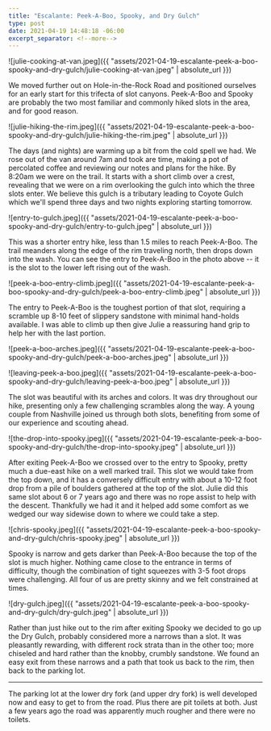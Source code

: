 ```yaml
--- 
title: "Escalante: Peek-A-Boo, Spooky, and Dry Gulch"
type: post
date: 2021-04-19 14:48:18 -06:00
excerpt_separator: <!--more-->
---
```


![julie-cooking-at-van.jpeg]({{ "assets/2021-04-19-escalante-peek-a-boo-spooky-and-dry-gulch/julie-cooking-at-van.jpeg" | absolute_url }})


We moved further out on Hole-in-the-Rock Road and positioned ourselves for an early start for this trifecta of slot canyons. Peek-A-Boo and Spooky are probably the two most familiar and commonly hiked slots in the area, and for good reason.

<!--more-->


![julie-hiking-the-rim.jpeg]({{ "assets/2021-04-19-escalante-peek-a-boo-spooky-and-dry-gulch/julie-hiking-the-rim.jpeg" | absolute_url }})


The days (and nights) are warming up a bit from the cold spell we had. We rose out of the van around 7am and took are time, making a pot of percolated coffee and reviewing our notes and plans for the hike. By 8:20am we were on the trail. It starts with a short climb over a crest, revealing that we were on a rim overlooking the gulch into which the three slots enter. We believe this gulch is a tributary leading to Coyote Gulch which we'll spend three days and two nights exploring starting tomorrow.


![entry-to-gulch.jpeg]({{ "assets/2021-04-19-escalante-peek-a-boo-spooky-and-dry-gulch/entry-to-gulch.jpeg" | absolute_url }})


This was a shorter entry hike, less than 1.5 miles to reach Peek-A-Boo. The trail meanders along the edge of the rim traveling north, then drops down into the wash. You can see the entry to Peek-A-Boo in the photo above -- it is the slot to the lower left rising out of the wash.


![peek-a-boo-entry-climb.jpeg]({{ "assets/2021-04-19-escalante-peek-a-boo-spooky-and-dry-gulch/peek-a-boo-entry-climb.jpeg" | absolute_url }})


The entry to Peek-A-Boo is the toughest portion of that slot, requiring a scramble up 8-10 feet of slippery sandstone with minimal hand-holds available. I was able to climb up then give Julie a reassuring hand grip to help her with the last portion.


![peek-a-boo-arches.jpeg]({{ "assets/2021-04-19-escalante-peek-a-boo-spooky-and-dry-gulch/peek-a-boo-arches.jpeg" | absolute_url }})

![leaving-peek-a-boo.jpeg]({{ "assets/2021-04-19-escalante-peek-a-boo-spooky-and-dry-gulch/leaving-peek-a-boo.jpeg" | absolute_url }})

The slot was beautiful with its arches and colors. It was dry throughout our hike, presenting only a few challenging scrambles along the way. A young couple from Nashville joined us through both slots, benefiting from some of our experience and scouting ahead.


![the-drop-into-spooky.jpeg]({{ "assets/2021-04-19-escalante-peek-a-boo-spooky-and-dry-gulch/the-drop-into-spooky.jpeg" | absolute_url }})


After exiting Peek-A-Boo we crossed over to the entry to Spooky, pretty much a due-east hike on a well marked trail. This slot we would take from the top down, and it has a conversely difficult entry with about a 10-12 foot drop from a pile of boulders gathered at the top of the slot. Julie did this same slot about 6 or 7 years ago and there was no rope assist to help with the descent. Thankfully we had it and it helped add some comfort as we wedged our way sidewise down to where we could take a step.


![chris-spooky.jpeg]({{ "assets/2021-04-19-escalante-peek-a-boo-spooky-and-dry-gulch/chris-spooky.jpeg" | absolute_url }})


Spooky is narrow and gets darker than Peek-A-Boo because the top of the slot is much higher. Nothing came close to the entrance in terms of difficulty, though the combination of tight squeezes with 3-5 foot drops were challenging. All four of us are pretty skinny and we felt constrained at times.


![dry-gulch.jpeg]({{ "assets/2021-04-19-escalante-peek-a-boo-spooky-and-dry-gulch/dry-gulch.jpeg" | absolute_url }})


Rather than just hike out to the rim after exiting Spooky we decided to go up the Dry Gulch, probably considered more a narrows than a slot. It was pleasantly rewarding, with different rock strata than in the other too; more chiseled and hard rather than the knobby, crumbly sandstone. We found an easy exit from these narrows and a path that took us back to the rim, then back to the parking lot.

---

The parking lot at the lower dry fork (and upper dry fork) is well developed now and easy to get to from the road. Plus there are pit toilets at both. Just a few years ago the road was apparently much rougher and there were no toilets.
